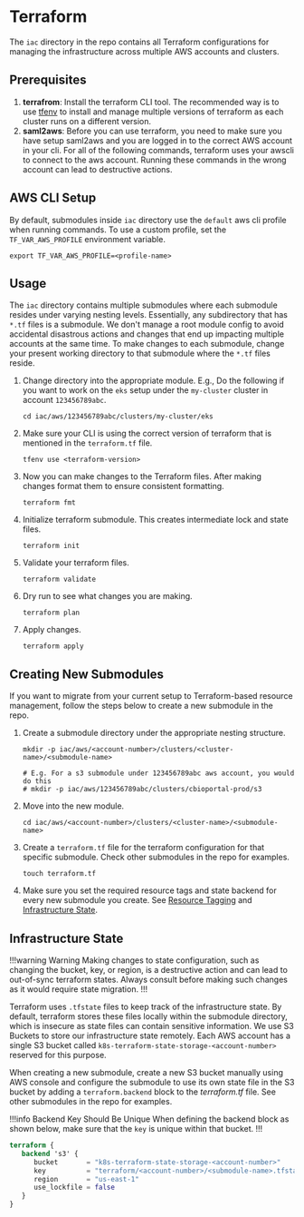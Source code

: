 # Terraform
The `iac` directory in the repo contains all Terraform configurations for managing the infrastructure across multiple AWS accounts and clusters.

## Prerequisites
1. **terrafrom**: Install the terraform CLI tool. The recommended way is to use [tfenv](https://github.com/tfutils/tfenv) to install and manage multiple versions of terraform as each cluster runs on a different version.
2. **saml2aws**: Before you can use terraform, you need to make sure you have setup saml2aws and you are logged in to the correct AWS account in your cli. For all of the following commands, terraform uses your awscli to connect to the aws account. Running these commands in the wrong account can lead to destructive actions.

## AWS CLI Setup
By default, submodules inside `iac` directory use the `default` aws cli profile when running commands. To use a custom profile, set the `TF_VAR_AWS_PROFILE` environment variable.
```shell
export TF_VAR_AWS_PROFILE=<profile-name>
```

## Usage
The `iac` directory contains multiple submodules where each submodule resides under varying nesting levels. Essentially, any subdirectory that has `*.tf` files is a submodule. We don't manage a root module config to avoid accidental disastrous actions and changes that end up impacting multiple accounts at the same time. To make changes to each submodule, change your present working directory to that submodule where the `*.tf` files reside.
1. Change directory into the appropriate module. E.g., Do the following if you want to work on the `eks` setup under the `my-cluster` cluster in account `123456789abc`.
   ```shell
   cd iac/aws/123456789abc/clusters/my-cluster/eks
   ```
2. Make sure your CLI is using the correct version of terraform that is mentioned in the `terraform.tf` file.
   ```shell
   tfenv use <terraform-version>
   ```
3. Now you can make changes to the Terraform files. After making changes format them to ensure consistent formatting.
   ```shell
   terraform fmt
   ```
4. Initialize terraform submodule. This creates intermediate lock and state files.
   ```shell
   terraform init
   ```
5. Validate your terraform files.
   ```shell
   terraform validate
   ```
6. Dry run to see what changes you are making.
   ```shell
   terraform plan
   ```
7. Apply changes.
   ```shell
   terraform apply
   ```

## Creating New Submodules
If you want to migrate from your current setup to Terraform-based resource management, follow the steps below to create a new submodule in the repo.
1. Create a submodule directory under the appropriate nesting structure.
   ```shell
   mkdir -p iac/aws/<account-number>/clusters/<cluster-name>/<submodule-name>
   
   # E.g. For a s3 submodule under 123456789abc aws account, you would do this
   # mkdir -p iac/aws/123456789abc/clusters/cbioportal-prod/s3
   ```
2. Move into the new module.
   ```shell
   cd iac/aws/<account-number>/clusters/<cluster-name>/<submodule-name>
   ```
3. Create a `terraform.tf` file for the terraform configuration for that specific submodule. Check other submodules in the repo for examples.
   ```shell
   touch terraform.tf
   ```
4. Make sure you set the required resource tags and state backend for every new submodule you create. See [Resource Tagging](/infrastructure-as-code/resource-tagging) and [Infrastructure State](#infrastructure-state).

## Infrastructure State

!!!warning Warning
Making changes to state configuration, such as changing the bucket, key, or region, is a destructive action and can lead to out-of-sync terraform states. Always consult before making such changes as it would require state migration.
!!!

Terraform uses `.tfstate` files to keep track of the infrastructure state. By default, terraform stores these files locally within the submodule directory, which is insecure as state files can contain sensitive information. We use S3 Buckets to store our infrastructure state remotely. Each AWS account has a single S3 bucket called `k8s-terraform-state-storage-<account-number>` reserved for this purpose.

When creating a new submodule, create a new S3 bucket manually using AWS console and configure the submodule to use its own state file in the S3 bucket by adding a `terraform.backend` block to the _terraform.tf_ file. See other submodules in the repo for examples.

!!!info Backend Key Should Be Unique
When defining the backend block as shown below, make sure that the `key` is unique within that bucket.
!!!

```terraform
terraform {
   backend 's3' {
      bucket       = "k8s-terraform-state-storage-<account-number>"
      key          = "terraform/<account-number>/<submodule-name>.tfstate" # Should be unique within the bucket
      region       = "us-east-1"
      use_lockfile = false
   }
}
```